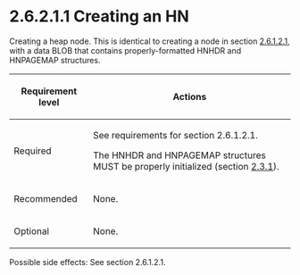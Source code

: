 <html dir="LTR" xmlns:mshelp="http://msdn.microsoft.com/mshelp" xmlns:ddue="http://ddue.schemas.microsoft.com/authoring/2003/5" xmlns:xlink="http://www.w3.org/1999/xlink" xmlns:tool="http://www.microsoft.com/tooltip">
    <head>
        <meta http-equiv="Content-Type" content="text/html; CHARSET=utf-8"></meta>
        <meta name="save" content="history"></meta>
        <title>2.6.2.1.1 Creating an HN</title>
        <xml>
            <mshelp:toctitle title="2.6.2.1.1 Creating an HN"></mshelp:toctitle>
            <mshelp:rltitle title="[MS-PST]: Creating an HN"></mshelp:rltitle>
            <mshelp:keyword index="A" term="a29ef0f7-1a42-4483-a14c-c245d066e23a"></mshelp:keyword>
            <mshelp:attr name="DCSext.ContentType" value="open specification"></mshelp:attr>
            <mshelp:attr name="AssetID" value="a29ef0f7-1a42-4483-a14c-c245d066e23a"></mshelp:attr>
            <mshelp:attr name="TopicType" value="kbRef"></mshelp:attr>
            <mshelp:attr name="DCSext.Title" value="[MS-PST]: Creating an HN" />
        </xml>
    </head>
    <body>
        <div id="header">
            <h1 class="heading">2.6.2.1.1 Creating an HN</h1>
        </div>
        <div id="mainSection">
            <div id="mainBody">
                <div id="allHistory" class="saveHistory"></div>
                <div id="sectionSection0" class="section" name="collapseableSection">
                    

<p>Creating a heap node. This is identical to creating a node
in section <a href="b0dca92d-4b15-4880-bf45-c1e786260d02.md">2.6.1.2.1</a>,
with a data BLOB that contains properly-formatted HNHDR and HNPAGEMAP
structures.</p>

<table>
 <thead>
  <tr>
   <th>
   <p>Requirement level</p>
   </th>
   <th>
   <p><b><span>Actions</span></b></p>
   </th>
  </tr>
 </thead>
 <tr>
  <td>
  <p>Required</p>
  </td>
  <td>
  <p>See requirements for section 2.6.1.2.1.</p>
  <p>The HNHDR and HNPAGEMAP structures MUST be properly
  initialized (section <a href="77ce49a3-3772-4d8d-bb2c-2f7520a238a6.md">2.3.1</a>).</p>
  </td>
 </tr>
 <tr>
  <td>
  <p>Recommended</p>
  </td>
  <td>
  <p>None.</p>
  </td>
 </tr>
 <tr>
  <td>
  <p>Optional</p>
  </td>
  <td>
  <p>None.</p>
  </td>
 </tr>
</table>

<p>Possible side effects: See section 2.6.1.2.1.</p>
                </div>
            </div>
        </div>
    </body>
</html>